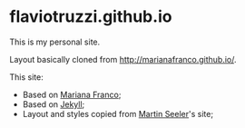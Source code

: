 flaviotruzzi.github.io
=======================

This is my personal site.

Layout basically cloned from http://marianafranco.github.io/.

This site:
- Based on [Mariana Franco](marianafranco.github.io);
- Based on [Jekyll](http://jekyllrb.com);
- Layout and styles copied from [Martin Seeler](http://martinseeler.github.io)'s site;

